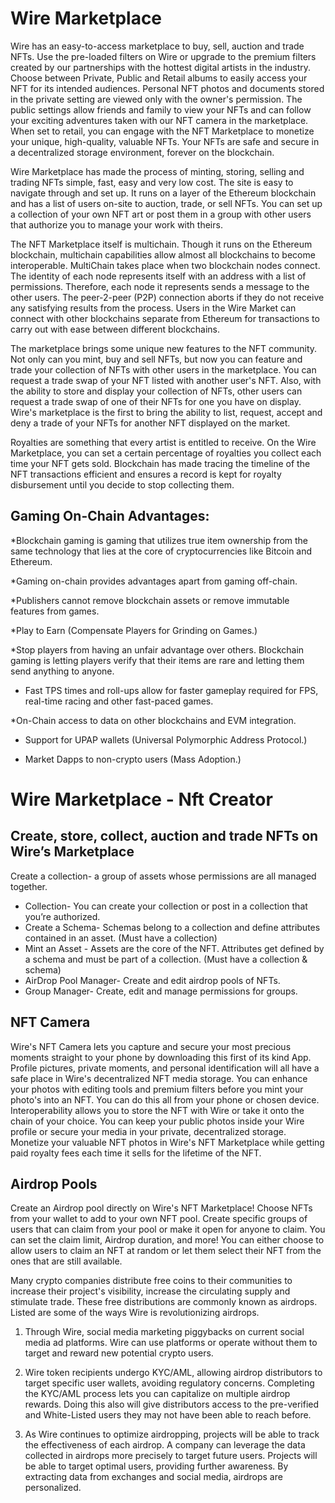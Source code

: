 # Wire Marketplace	
 
Wire has an easy-to-access marketplace to buy, sell, auction and trade NFTs. Use the pre-loaded filters on Wire or upgrade to the premium filters created by our partnerships with the hottest digital artists in the industry. Choose between Private, Public and Retail albums to easily access your NFT for its intended audiences. Personal NFT photos and documents stored in the private setting are viewed only with the owner's permission. The public settings allow friends and family to view your NFTs and can follow your exciting adventures taken with our NFT camera in the marketplace. When set to retail, you can engage with the NFT Marketplace to monetize your unique, high-quality, valuable NFTs. Your NFTs are safe and secure in a decentralized storage environment, forever on the blockchain.

Wire Marketplace has made the process of minting, storing, selling and trading NFTs simple, fast, easy and very low cost. The site is easy to navigate through and set up. It runs on a layer of the Ethereum blockchain and has a list of users on-site to auction, trade, or sell NFTs. You can set up a collection of your own NFT art or post them in a group with other users that authorize you to manage your work with theirs. 

The NFT Marketplace itself is multichain. Though it runs on the Ethereum blockchain, multichain capabilities allow almost all blockchains to become interoperable. MultiChain takes place when two blockchain nodes connect. The identity of each node represents itself with an address with a list of permissions. Therefore, each node it represents sends a message to the other users. The peer-2-peer (P2P) connection aborts if they do not receive any satisfying results from the process. Users in the Wire Market can connect with other blockchains separate from Ethereum for transactions to carry out with ease between different blockchains. 

The marketplace brings some unique new features to the NFT community. Not only can you mint, buy and sell NFTs, but now you can feature and trade your collection of NFTs with other users in the marketplace. You can request a trade swap of your NFT listed with another user's NFT. Also, with the ability to store and display your collection of NFTs, other users can request a trade swap of one of their NFTs for one you have on display. Wire's marketplace is the first to bring the ability to list, request, accept and deny a trade of your NFTs for another NFT displayed on the market.

Royalties are something that every artist is entitled to receive. On the Wire Marketplace, you can set a certain percentage of royalties you collect each time your NFT gets sold. Blockchain has made tracing the timeline of the NFT transactions efficient and ensures a record is kept for royalty disbursement until you decide to stop collecting them. 

## Gaming On-Chain Advantages:

*Blockchain gaming is gaming that utilizes true item ownership from the same technology that lies at the core of cryptocurrencies like Bitcoin and Ethereum.

*Gaming on-chain provides advantages apart from gaming off-chain. 

*Publishers cannot remove blockchain assets or remove immutable features from games.

*Play to Earn (Compensate Players for Grinding on Games.)

*Stop players from having an unfair advantage over others.
Blockchain gaming is letting players verify that their items are rare and letting them send anything to anyone.

* Fast TPS times and roll-ups allow for faster gameplay required for FPS, real-time racing and other fast-paced games.

*On-Chain access to data on other blockchains and EVM integration.

* Support for UPAP wallets (Universal Polymorphic Address Protocol.)

* Market Dapps to non-crypto users (Mass Adoption.)

# Wire Marketplace - Nft Creator

## Create, store, collect, auction and trade NFTs on Wire’s Marketplace

Create a collection- a group of assets whose permissions are all managed together. 
* Collection- You can create your collection or post in a collection that you’re authorized. 
* Create a Schema- Schemas belong to a collection and define attributes contained in an asset. (Must have a collection)
* Mint an Asset - Assets are the core of the NFT. Attributes get defined by a schema and must be part of a collection. (Must have a collection & schema)
* AirDrop Pool Manager- Create and edit airdrop pools of NFTs.
* Group Manager- Create, edit and manage permissions for groups.
 
## NFT Camera

Wire's NFT Camera lets you capture and secure your most precious moments straight to your phone by downloading this first of its kind App. Profile pictures, private moments, and personal identification will all have a safe place in Wire's decentralized NFT media storage. You can enhance your photos with editing tools and premium filters before you mint your photo's into an NFT. You can do this all from your phone or chosen device. Interoperability allows you to store the NFT with Wire or take it onto the chain of your choice. You can keep your public photos inside your Wire profile or secure your media in your private, decentralized storage. Monetize your valuable NFT photos in Wire's NFT Marketplace while getting paid royalty fees each time it sells for the lifetime of the NFT.

## Airdrop Pools

Create an Airdrop pool directly on Wire's NFT Marketplace! Choose NFTs from your wallet to add to your own NFT pool. Create specific groups of users that can claim from your pool or make it open for anyone to claim. You can set the claim limit, Airdrop duration, and more! You can either choose to allow users to claim an NFT at random or let them select their NFT from the ones that are still available.

Many crypto companies distribute free coins to their communities to increase their project's visibility, increase the circulating supply and stimulate trade. These free distributions are commonly known as airdrops. Listed are some of the ways Wire is revolutionizing airdrops.

1. Through Wire, social media marketing piggybacks on current social media ad platforms. Wire can use platforms or operate without them to target and reward new potential crypto users.

2. Wire token recipients undergo KYC/AML, allowing airdrop distributors to target specific user wallets, avoiding regulatory concerns. Completing the KYC/AML process lets you can capitalize on multiple airdrop rewards. Doing this also will give distributors access to the pre-verified and White-Listed users they may not have been able to reach before.

3. As Wire continues to optimize airdropping, projects will be able to track the effectiveness of each airdrop. A company can leverage the data collected in airdrops more precisely to target future users. Projects will be able to target optimal users, providing further awareness. By extracting data from exchanges and social media, airdrops are personalized.
